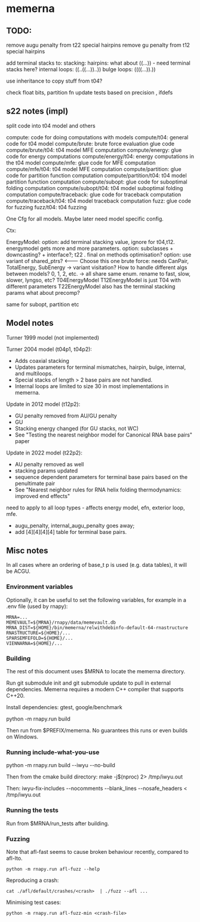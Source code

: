 # memerna

## TODO:

remove augu penalty from t22 special hairpins
remove gu penalty from t12 special hairpins

add terminal stacks to:
stacking:
hairpins: what about ((...)) - need terminal stacks here?
internal loops: ((..((...))..))
bulge loops: ((((...)).))

use inheritance to copy stuff from t04?

check float bits, partition fn
update tests based on precision , ifdefs

## s22 notes (impl)

split code into t04 model and others

compute: code for doing computations with models
compute/t04: general code for t04 model
compute/brute: brute force evaluation glue code
compute/brute/t04: t04 model MFE computation
compute/energy: glue code for energy computations
compute/energy/t04: energy computations in the t04 model
compute/mfe: glue code for MFE computation
compute/mfe/t04: t04 model MFE computation
compute/partition: glue code for partition function computation
compute/partition/t04: t04 model partition function computation
compute/subopt: glue code for suboptimal folding computation
compute/subopt/t04: t04 model suboptimal folding computation
compute/traceback: glue code for traceback computation
compute/traceback/t04: t04 model traceback computation
fuzz: glue code for fuzzing
fuzz/t04: t04 fuzzing

One Cfg for all models. Maybe later need model specific config.

Ctx:

EnergyModel:
option: add terminal stacking value, ignore for t04,t12. energymodel gets more and more parameters.
option: subclasses + downcasting? + interface?; t22 . final on methods optimisation?
option: use variant of shared_ptrs? <--- Choose this one
brute force: needs CanPair, TotalEnergy, SubEnergy -> variant visitation?
How to handle different algs between models? 0, 1, 2, etc. -> all share same enum.
rename to fast, slow, slower, lyngso, etc?
T04EnergyModel
T12EnergyModel is just T04 with different parameters
T22EnergyModel also has the terminal stacking params
what about precomp?

same for subopt, partition etc

## Model notes

Turner 1999 model (not implemented)

Turner 2004 model (t04p1, t04p2):

- Adds coaxial stacking
- Updates parameters for terminal mismatches, hairpin, bulge, internal, and multiloops.
- Special stacks of length > 2 base pairs are not handled.
- Internal loops are limited to size 30 in most implementations in memerna.

Update in 2012 model (t12p2):

- GU penalty removed from AU/GU penalty
 - GU 
- Stacking energy changed (for GU stacks, not WC)
- See "Testing the nearest neighbor model for Canonical RNA base pairs" paper

Update in 2022 model (t22p2):

- AU penalty removed as well
- stacking params updated
- sequence dependent parameters for terminal base pairs based on the penultimate
  pair
- See "Nearest neighbor rules for RNA helix folding thermodynamics: improved end effects"

need to apply to all loop types - affects energy model, efn, exterior loop, mfe.

- augu_penalty, internal_augu_penalty goes away;
- add [4][4][4][4] table for terminal base pairs.

## Misc notes

In all cases where an ordering of base_t p is used (e.g. data tables), it will be ACGU.

### Environment variables

Optionally, it can be useful to set the following variables, for example in
a .env file (used by rnapy):

```
MRNA=...
MEMEVAULT=${MRNA}/rnapy/data/memevault.db
MRNA_DIST=${HOME}/bin/memerna/relwithdebinfo-default-64-rnastructure
RNASTRUCTURE=${HOME}/...
SPARSEMFEFOLD=${HOME}/...
VIENNARNA=${HOME}/...
```

### Building

The rest of this document uses $MRNA to locate the memerna directory.

Run git submodule init and git submodule update to pull in external dependencies.
Memerna requires a modern C++ compiler that supports C++20.

Install dependencies: gtest, google/benchmark

python -m rnapy.run build

Then run from $PREFIX/memerna. No guarantees this runs or even builds on Windows.

### Running include-what-you-use

python -m rnapy.run build --iwyu --no-build

Then from the cmake build directory:
make -j$(nproc) 2> /tmp/iwyu.out

Then:
iwyu-fix-includes --nocomments --blank_lines --nosafe_headers < /tmp/iwyu.out

### Running the tests

Run from $MRNA/run_tests after building.

### Fuzzing

Note that afl-fast seems to cause broken behaviour recently, compared to afl-lto.

```
python -m rnapy.run afl-fuzz --help
```

Reproducing a crash:

```
cat ./afl/default/crashes/<crash>  | ./fuzz --afl ...
```

Minimising test cases:

```
python -m rnapy.run afl-fuzz-min <crash-file>

```
